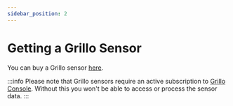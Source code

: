 ```yaml
---
sidebar_position: 2
---
```


# Getting a Grillo Sensor
You can buy a Grillo sensor [here](#).

:::info
Please note that Grillo sensors require an active subscription to [Grillo Console](#). Without this you won't be able to access or process the sensor data.
:::